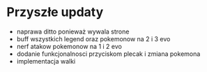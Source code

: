 # Przyszłe updaty
- naprawa ditto ponieważ wywala strone
- buff wszystkich legend oraz pokemonow na 2 i 3 evo
- nerf atakow pokemonow na 1 i 2 evo
- dodanie funkcjonalnosci przyciskom plecak i zmiana pokemona
- implementacja walki


  
